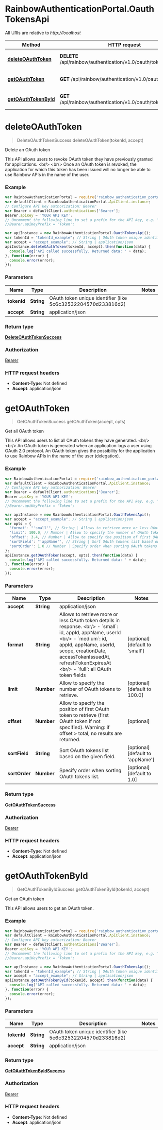 # RainbowAuthenticationPortal.OauthTokensApi

All URIs are relative to *http://localhost*

Method | HTTP request | Description
------------- | ------------- | -------------
[**deleteOAuthToken**](OauthTokensApi.md#deleteOAuthToken) | **DELETE** /api/rainbow/authentication/v1.0/oauth/tokens/{tokenId} | Delete an OAuth token
[**getOAuthToken**](OauthTokensApi.md#getOAuthToken) | **GET** /api/rainbow/authentication/v1.0/oauth/tokens | Get all OAuth token
[**getOAuthTokenById**](OauthTokensApi.md#getOAuthTokenById) | **GET** /api/rainbow/authentication/v1.0/oauth/tokens/{tokenId} | Get an OAuth token


<a name="deleteOAuthToken"></a>
# **deleteOAuthToken**
> DeleteOAuthTokenSuccess deleteOAuthToken(tokenId, accept)

Delete an OAuth token

This API allows users to revoke OAuth token they have previously granted for applications. &lt;br/&gt; &lt;br/&gt; Once an OAuth token is revoked, the application for which this token has been issued will no longer be able to use Rainbow APIs in the name of the user.

### Example
```javascript
var RainbowAuthenticationPortal = require('rainbow_authentication_portal');
var defaultClient = RainbowAuthenticationPortal.ApiClient.instance;
// Configure API key authorization: Bearer
var Bearer = defaultClient.authentications['Bearer'];
Bearer.apiKey = 'YOUR API KEY';
// Uncomment the following line to set a prefix for the API key, e.g. "Token" (defaults to null)
//Bearer.apiKeyPrefix = 'Token';

var apiInstance = new RainbowAuthenticationPortal.OauthTokensApi();
var tokenId = "tokenId_example"; // String | OAuth token unique identifier (like 5c6c32532204570d233816d2)
var accept = "accept_example"; // String | application/json
apiInstance.deleteOAuthToken(tokenId, accept).then(function(data) {
  console.log('API called successfully. Returned data: ' + data);
}, function(error) {
  console.error(error);
});

```

### Parameters

Name | Type | Description  | Notes
------------- | ------------- | ------------- | -------------
 **tokenId** | **String**| OAuth token unique identifier (like 5c6c32532204570d233816d2) | 
 **accept** | **String**| application/json | 

### Return type

[**DeleteOAuthTokenSuccess**](DeleteOAuthTokenSuccess.md)

### Authorization

[Bearer](../README.md#Bearer)

### HTTP request headers

 - **Content-Type**: Not defined
 - **Accept**: application/json

<a name="getOAuthToken"></a>
# **getOAuthToken**
> GetOAuthTokenSuccess getOAuthToken(accept, opts)

Get all OAuth token

This API allows users to list all OAuth tokens they have generated. &lt;br/&gt; &lt;br/&gt; An OAuth token is generated when an application logs a user using OAuth 2.0 protocol. An OAuth token gives the possibility for the application to use Rainbow APIs in the name of the user (delegation).

### Example
```javascript
var RainbowAuthenticationPortal = require('rainbow_authentication_portal');
var defaultClient = RainbowAuthenticationPortal.ApiClient.instance;
// Configure API key authorization: Bearer
var Bearer = defaultClient.authentications['Bearer'];
Bearer.apiKey = 'YOUR API KEY';
// Uncomment the following line to set a prefix for the API key, e.g. "Token" (defaults to null)
//Bearer.apiKeyPrefix = 'Token';

var apiInstance = new RainbowAuthenticationPortal.OauthTokensApi();
var accept = "accept_example"; // String | application/json
var opts = {
  'format': "'small'", // String | Allows to retrieve more or less OAuth token details in response. <br/> - `small`: id, appId, appName, userId <br/> - `medium`: id, appId, appName, userId, scope, creationDate, accessTokenIssuedAt, refreshTokenExpiresAt <br/> - `full`: all OAuth token fields
  'limit': 100.0, // Number | Allow to specify the number of OAuth tokens to retrieve.
  'offset': 3.4, // Number | Allow to specify the position of first OAuth token to retrieve (first OAuth token if not specified). Warning: if offset > total, no results are returned.
  'sortField': "'appName'", // String | Sort OAuth tokens list based on the given field.
  'sortOrder': 1.0 // Number | Specify order when sorting OAuth tokens list.
};
apiInstance.getOAuthToken(accept, opts).then(function(data) {
  console.log('API called successfully. Returned data: ' + data);
}, function(error) {
  console.error(error);
});

```

### Parameters

Name | Type | Description  | Notes
------------- | ------------- | ------------- | -------------
 **accept** | **String**| application/json | 
 **format** | **String**| Allows to retrieve more or less OAuth token details in response. &lt;br/&gt; - &#x60;small&#x60;: id, appId, appName, userId &lt;br/&gt; - &#x60;medium&#x60;: id, appId, appName, userId, scope, creationDate, accessTokenIssuedAt, refreshTokenExpiresAt &lt;br/&gt; - &#x60;full&#x60;: all OAuth token fields | [optional] [default to &#39;small&#39;]
 **limit** | **Number**| Allow to specify the number of OAuth tokens to retrieve. | [optional] [default to 100.0]
 **offset** | **Number**| Allow to specify the position of first OAuth token to retrieve (first OAuth token if not specified). Warning: if offset &gt; total, no results are returned. | [optional] 
 **sortField** | **String**| Sort OAuth tokens list based on the given field. | [optional] [default to &#39;appName&#39;]
 **sortOrder** | **Number**| Specify order when sorting OAuth tokens list. | [optional] [default to 1.0]

### Return type

[**GetOAuthTokenSuccess**](GetOAuthTokenSuccess.md)

### Authorization

[Bearer](../README.md#Bearer)

### HTTP request headers

 - **Content-Type**: Not defined
 - **Accept**: application/json

<a name="getOAuthTokenById"></a>
# **getOAuthTokenById**
> GetOAuthTokenByIdSuccess getOAuthTokenById(tokenId, accept)

Get an OAuth token

This API allows users to get an OAuth token.

### Example
```javascript
var RainbowAuthenticationPortal = require('rainbow_authentication_portal');
var defaultClient = RainbowAuthenticationPortal.ApiClient.instance;
// Configure API key authorization: Bearer
var Bearer = defaultClient.authentications['Bearer'];
Bearer.apiKey = 'YOUR API KEY';
// Uncomment the following line to set a prefix for the API key, e.g. "Token" (defaults to null)
//Bearer.apiKeyPrefix = 'Token';

var apiInstance = new RainbowAuthenticationPortal.OauthTokensApi();
var tokenId = "tokenId_example"; // String | OAuth token unique identifier (like 5c6c32532204570d233816d2)
var accept = "accept_example"; // String | application/json
apiInstance.getOAuthTokenById(tokenId, accept).then(function(data) {
  console.log('API called successfully. Returned data: ' + data);
}, function(error) {
  console.error(error);
});

```

### Parameters

Name | Type | Description  | Notes
------------- | ------------- | ------------- | -------------
 **tokenId** | **String**| OAuth token unique identifier (like 5c6c32532204570d233816d2) | 
 **accept** | **String**| application/json | 

### Return type

[**GetOAuthTokenByIdSuccess**](GetOAuthTokenByIdSuccess.md)

### Authorization

[Bearer](../README.md#Bearer)

### HTTP request headers

 - **Content-Type**: Not defined
 - **Accept**: application/json

